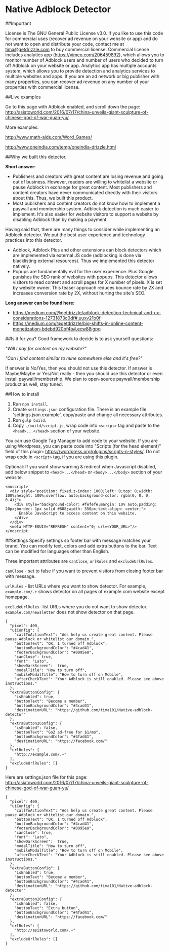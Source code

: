 # Native Adblock Detector

##Important

License is The GNU General Public License v3.0. If you like to use this code for commercial uses (recover ad revenue on your website or app) and do not want to open and distribute your code, contact me at tima@getdrizzle.com to buy commercial license. Commercial license includes analytics app (https://vimeo.com/206459892), which allows you to monitor number of Adblock users and number of users who decided to turn off Adblock on your website or app. Analytics app has multiple accounts system, which allows you to provide detection and analytics services to multiple websites and apps. If you are an ad network or big publisher with many properties, you can recover ad revenue on any number of your properties with commercial license.

##Live examples

Go to this page with Adblock enabled, and scroll down the page:
http://asiatoworld.com/2016/07/17/china-unveils-giant-sculpture-of-chinese-god-of-war-guan-yu/

More examples:

http://www.math-aids.com/Word_Games/

http://www.oneindia.com/temp/oneindia-drizzle.html

##Why we built this detector.

**Short answer:**
- Publishers and creators with great content are losing revenue and going out of business. However, readers are willing to whitelist a website or pause Adblock in exchange for great content. Most publishers and content creators have never communicated directly with their visitors about this. Thus, we built this product.
- Most publishers and content creators do not know how to implement a paywall and membership system. Adblock detection is much easier to implement. It's also easier for website visitors to support a website by disabling Adblock than by making a payment.

Having said that, there are many things to consider while implementing an Adblock detector. We put the best user experience and technology practices into this detector.
- Adblock, Adblock Plus and other extensions can block detectors which are implemented via external JS code (adblocking is done via blacklisting external resources). Thus we implemented this detector natively.
- Popups are fundamentally evil for the user experience. Plus Google punishes the SEO rank of websites with popups. This detector allows visitors to read content and scroll pages for X number of pixels. X is set by website owner. This teaser approach reduces bounce rate by 2X and increases conversion rate by 2X, without hurting the site's SEO.


**Long answer can be found here:**
- https://medium.com/@getdrizzle/adblock-detection-technical-and-ux-considerations-12731873c0df#.uuxv21b0f
- https://medium.com/@getdrizzle/big-shifts-in-online-content-monetization-bdebd920bf4b#.ecw88igpq

##Is it for you?
Good framework to decide is to ask yourself questions: 

*"Will I pay for content on my website?"*

*"Can I find content similar to mine somewhere else and it's free?"*

If answer is No/Yes, then you should not use this detector.
If answer is Maybe/Maybe or Yes/Not really - then you should use this detector or even install paywall/membership.
We plan to open-source paywall/membership product as well, stay tuned.


##How to install
1. Run `npm install`.
1. Create `settings.json` configuration file. There is an example file 'settings.json.example', copy/paste and change all necessary attributes.
1. Run `gulp build`.
1. Copy `./build/script.js`, wrap code into `<script>` tag and paste to the `<head>...</head>` section of your website.

You can use Google Tag Manager to add code to your website.
If you are using Wordpress, you can paste code into "Scripts (for the head element)" field of this plugin: https://wordpress.org/plugins/scripts-n-styles/. Do not wrap code in `<script>` tag, if you are using this plugin.

Optional: If you want show warning & redirect when Javascript disabled, add below snippet to `<head>...</head>` or `<body>...</body>` section of your website.

```
<noscript>
  <div style="position: fixed;z-index: 1000;left: 0;top: 0;width: 100%;height: 100%;overflow: auto;background-color: rgba(0, 0, 0, 0.4);">
    <div style="background-color: #fefefe;margin: 10% auto;padding: 20px;border: 1px solid #888;width: 550px;text-align: center;">
      Enable JavaScript to access content on this website.
    </div>
  </div>
  <meta HTTP-EQUIV="REFRESH" content="0; url=<YOUR_URL>"/>
</noscript
```

##Settings
Specify settings so footer bar with message matches your brand. You can modify text, colors and add extra buttons to the bar.  Text can be modified for languages other than English.

Three important attributes are `canClose`, `urlRules` and `excludeUrlRules`.

`canClose` - set to false if you want to prevent visitors from closing footer bar with message.

`urlRules` - list URLs where you want to show detector. For example, `example.com/.+` shows detector on all pages of example.com website except homepage.

`excludeUrlRules`- list URLs where you do not want to show detector. `example.com/newsletter` does not show detector on that page.

```
{
  "pixel": 400,
  "uiConfig": {
    "callToActionText": "Ads help us create great content. Please pause Adblock or whitelist our domain.",
    "buttonText": "OK, I turned off Adblock",
    "buttonBackgroundColor": "#4cad41",
    "footerBackgroundColor": "#0095e8",
    "canClose": true,
    "font": "Lato",
    "showDarkScreen":  true,
    "modalTitle": "How to turn off",
    "mobileModalTitle": "How to turn off on Mobile",
    "afterCheckText": "Your Adblock is still enabled. Please see above instructions."
  },
  "extraButtonConfig": {
    "isEnabled": true,
    "buttonText": "Become a member",
    "buttonBackgroundColor": "#4cad41",
    "destinationURL": "https://github.com/tima101/Native-adblock-detector"
  },
  "extraButton2Config": {
    "isEnabled": false,
    "buttonText": "Go2 ad-free for $1/mo",
    "buttonBackgroundColor": "#4fad41",
    "destinationURL": "https://facebook.com/"
  },
  "urlRules": [
    "http://example.com/.+"
  ],
  "excludeUrlRules": []
}
```
Here are settings.json file for this page: http://asiatoworld.com/2016/07/17/china-unveils-giant-sculpture-of-chinese-god-of-war-guan-yu/

```
{
  "pixel": 400,
  "uiConfig": {
    "callToActionText": "Ads help us create great content. Please pause Adblock or whitelist our domain.",
    "buttonText": "OK, I turned off Adblock",
    "buttonBackgroundColor": "#4cad41",
    "footerBackgroundColor": "#0095e8",
    "canClose": true,
    "font": "Lato",
    "showDarkScreen":  true,
    "modalTitle": "How to turn off",
    "mobileModalTitle": "How to turn off on Mobile",
    "afterCheckText": "Your Adblock is still enabled. Please see above instructions."
  },
  "extraButtonConfig": {
    "isEnabled": true,
    "buttonText": "Become a member",
    "buttonBackgroundColor": "#4cad41",
    "destinationURL": "https://github.com/tima101/Native-adblock-detector"
  },
  "extraButton2Config": {
    "isEnabled": false,
    "buttonText": "Extra button",
    "buttonBackgroundColor": "#4fad41",
    "destinationURL": "https://facebook.com/"
  },
  "urlRules": [
    "http://asiatoworld.com/.+"
  ],
  "excludeUrlRules": []
}
```

